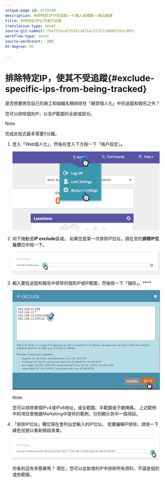 ```yaml
---
unique-page-id: 4719340
description: 排除特定IP不受追蹤——行銷人員檔案——產品檔案
title: 排除特定IP以不進行追蹤
translation-type: tm+mt
source-git-commit: fbaf57ec4f3532c2d71acf23171d60873b1c997c
workflow-type: tm+mt
source-wordcount: '205'
ht-degree: 0%

---
```



# 排除特定IP，使其不受追蹤{#exclude-specific-ips-from-being-tracked}

是否想要將您自己的員工和組織名稱排除在「網頁個人化」中的追蹤和報告之外？

您可以排除個別IP，以及IP範圍的全部或部分。

>[!NOTE]
>
>完成此程式最多需要5分鐘。

1. 登入「Web個人化」，然後在登入下方按一下「帳戶設定」**。**

   ![](assets/image2014-11-19-19-3a25-3a41.png)

1. 向下捲動至&#x200B;**IP exclude**&#x200B;區域。 如果您是第一次排除IP位址，請在空的&#x200B;**排除IP位址**&#x200B;欄位中按一下。

   ![](assets/image2016-11-4-10-3a27-3a1.png)

1. 輸入要從追蹤和報告中排除的個別IP或IP範圍，然後按一下「儲存」。****

   ![](assets/exclude-ips-form-hands.png)

   >[!NOTE]
   >
   >您可以排除單個IPv4或IPv6地址，或全範圍、半範圍或子網掩碼。 上述範例中的項目會根據Marketing中提供的範例，分別顯示其中一個項目。

1. 「排除IP位址」欄位現在會列出您輸入的IP位址。 若要編輯IP排除，請按一下綠色加號以重新開啟表單。

   ![](assets/exclude-ips-after.png)

   你看到這有多簡單嗎？ 現在，您可以從新增的IP中排除所有資料，不論是個別或依範圍。
